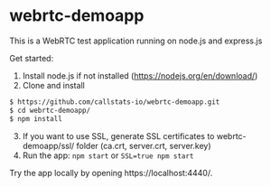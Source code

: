 # webrtc-demoapp

This is a WebRTC test application running on node.js and express.js


Get started:

1. Install node.js if not installed (https://nodejs.org/en/download/)
2. Clone and install
```bash
$ https://github.com/callstats-io/webrtc-demoapp.git
$ cd webrtc-demoapp/
$ npm install
  ```
3. If you want to use SSL, generate SSL certificates to webrtc-demoapp/ssl/ folder (ca.crt, server.crt, server.key)
4. Run the app:
  ```npm start```
or
  ```SSL=true npm start```

  Try the app locally by opening https://localhost:4440/.
